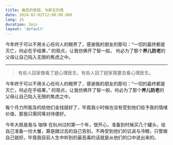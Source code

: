 ```yaml
---
title: 痛苦的家庭，与新生的我
date: 2024-02-02T12:00:00.000
lang: zh
duration: 2min
layout: 'default'
---
```


今年终于可以不用关心任何人的眼界了，感谢我的朋友的那句：“一切的最终都是灭亡，何必在乎结果，” 的观点，让我仿佛开了智一般，
何必为了那个**养儿防老**的父母让自己陷入无限的焦虑之中。

---

> 有些人回家像看了趟心理医生，有些人回了趟家需要去看心理医生。

今年终于可以不用关心任何人的眼界了，感谢我的朋友的那句：“一切的最终都是灭亡，何必在乎结果，” 的观点，让我仿佛开了智一般，何必为了那个**养儿防老**的父母让自己陷入无限的焦虑之中。

每个月力所能及的给他们金钱就好了，毕竟我小时候也没有受到他们给予我的情绪价值，那我只需同等对待便好。

今年大抵是我与 咖啡 在杭州过的第一个年，很开心，准备到时候买几个罐头，给自己准备一份大餐，算是跟过去的自己告别，不再受到他们的讥讽与冷眼，只管做自己就好。毕竟我目前人生中听到的最恶毒的话就是从他们的口中说出来的。

